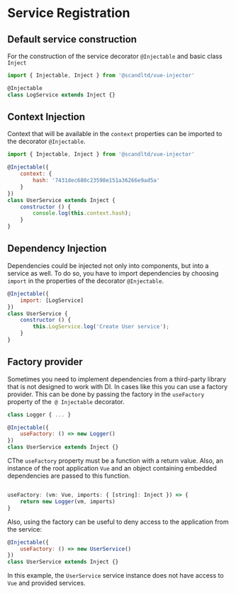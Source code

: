 # Service Registration

## Default service construction

For the construction of the service decorator `@Injectable` and basic class `Inject`

``` js
import { Injectable, Inject } from '@scandltd/vue-injector'

@Injectable
class LogService extends Inject {}
```

## Context Injection

Context that will be available in the `context` properties can be imported to the decorator `@Injectable`.

``` js
import { Injectable, Inject } from '@scandltd/vue-injector'

@Injectable({
    context: {
        hash: '7431dec680c23598e151a36266e9ad5a'
    }
})
class UserService extends Inject {
    constructor () {
        console.log(this.context.hash);
    }
}
```

## Dependency Injection

Dependencies could be injected not only into components, but into a service as well. To do so, you have to import dependencies by choosing `import` in the properties of the decorator `@Injectable`.

``` js
@Injectable({
    import: [LogService]
})
class UserService {
    constructor () {
        this.LogService.log('Create User service');
    }
}
```

## Factory provider

Sometimes you need to implement dependencies from a third-party library that is not designed to work with DI. In cases like this you can use a factory provider. This can be done by passing the factory in the `useFactory` property of the` @ Injectable` decorator.

``` js
class Logger { ... }

@Injectable({
    useFactory: () => new Logger()
})
class UserService extends Inject {}
```

СThe `useFactory` property must be a function with a return value. Also, an instance of the root application `Vue` and an object containing embedded dependencies are passed to this function.

``` js

useFactory: (vm: Vue, imports: { [string]: Inject }) => {
    return new Logger(vm, imports)
}
```

Also, using the factory can be useful to deny access to the application from the service:

``` js
@Injectable({
    useFactory: () => new UserService()
})
class UserService extends Inject {}
```

In this example, the `UserService` service instance does not have access to` Vue` and provided services.
